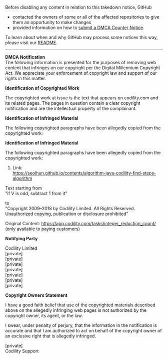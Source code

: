 Before disabling any content in relation to this takedown notice, GitHub
- contacted the owners of some or all of the affected repositories to give them an opportunity to make changes
- provided information on how to [submit a DMCA Counter Notice](https://docs.github.com/en/articles/guide-to-submitting-a-dmca-counter-notice).

To learn about when and why GitHub may process some notices this way, please visit our [README](https://github.com/github/dmca/blob/master/README.md).

---

**DMCA Notification**  
The following information is presented for the purposes of removing web content that infringes on our copyright per the Digital Millennium Copyright Act. We appreciate your enforcement of copyright law and support of our rights in this matter.

**Identification of Copyrighted Work**  

The copyrighted work at issue is the text that appears on codility.com and its related pages. The pages in question contain a clear copyright notification and are the intellectual property of the complainant.

**Identification of Infringed Material**  

The following copyrighted paragraphs have been allegedly copied from the copyrighted work:

**Identification of Infringed Material**  

The following copyrighted paragraphs have been allegedly copied from the copyrighted work:

1) Link:  
https://seolhun.github.io/contents/algorithm-java-codility-find-steps-algorithm

Text starting from  
"if V is odd, subtract 1 from it"

to  
"Copyright 2009–2018 by Codility Limited. All Rights Reserved. Unauthorized copying, publication or disclosure prohibited"

Original Content: https://app.codility.com/tasks/integer_reduction_count/ (only available to paying customers)

**Notifying Party**  

Codility Limited  
[private]  
[private]  
[private]  
[private]  
[private]  
[private]  
[private]


**Copyright Owners Statement**  

I have a good faith belief that use of the copyrighted materials described above on the allegedly infringing web pages is not authorized by the copyright owner, its agent, or the law.

I swear, under penalty of perjury, that the information in the notification is accurate and that I am authorized to act on behalf of the copyright owner of an exclusive right that is allegedly infringed.

[private]  
Codility Support
